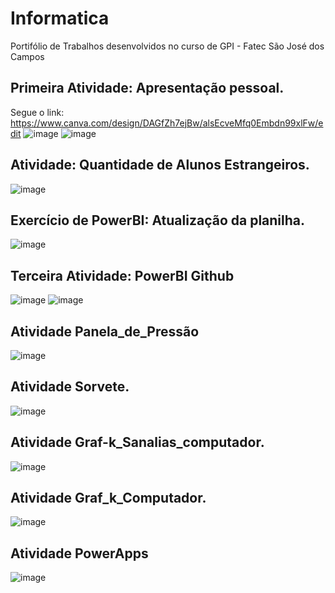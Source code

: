 # Informatica
Portifólio de Trabalhos desenvolvidos no curso de GPI - Fatec São José dos Campos
## Primeira Atividade: Apresentação pessoal.
Segue o link: https://www.canva.com/design/DAGfZh7ejBw/alsEcveMfq0Embdn99xlFw/edit
![image](https://github.com/user-attachments/assets/5424ba3b-84ff-4e41-b4b6-df5f01f05f43)
![image](https://github.com/user-attachments/assets/b1376c11-6eea-4448-ab21-af7859d7f43b)

## Atividade: Quantidade de Alunos Estrangeiros.
![image](https://github.com/user-attachments/assets/374b6ce0-ae68-40d7-8abe-e85de75226f4)

## Exercício de PowerBI: Atualização da planilha.
![image](https://github.com/user-attachments/assets/5c8089cf-aa04-44cb-bf46-ef862d21fb3c)

## Terceira Atividade: PowerBI Github
![image](https://github.com/user-attachments/assets/694755ee-5b8b-4149-9a65-09511c24f8e6)
![image](https://github.com/user-attachments/assets/ea025afb-00f2-4737-85b4-b6a6117abe9d)

## Atividade Panela_de_Pressão
![image](https://github.com/user-attachments/assets/aec4c496-a82a-48c1-96a4-83ce084a9ce7)

## Atividade Sorvete.
![image](https://github.com/user-attachments/assets/052ece74-dcd6-4395-b3c5-a4822bab4eee)


##  Atividade Graf-k_Sanalias_computador.
![image](https://github.com/user-attachments/assets/65498d05-daf5-4a1f-bc05-48547722cf55)

## Atividade Graf_k_Computador.
![image](https://github.com/user-attachments/assets/5a0255ea-ba55-435c-ad69-d3c934f5e736)

## Atividade PowerApps
![image](https://github.com/user-attachments/assets/f1842b7e-3afa-4080-9f95-0846a60690d9)

